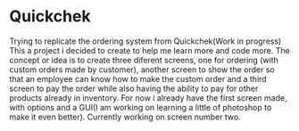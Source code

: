 # Quickchek
Trying to replicate the ordering system from Quickchek(Work in progress)
This a project i decided to create to help me learn more and code more.
The concept or idea is to create three diferent screens, one for ordering (with custom orders made by customer), another screen to show the order so that an employee can know how to make the custom order and a third screen to pay the order while also having the ability to pay for other products already in inventory.
For now i already have the first screen made, with options and a GUI(I am working on learning a little of photoshop to make it even better).
Currently working on screen number two.
